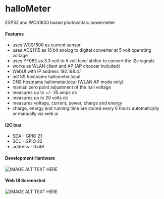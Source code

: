# halloMeter
ESP32 and WCS1800 based photovoltaic powermeter
#### Features
* uses WCS1800 as current sensor
* uses ADS1115 as 16 bit analog to digital converter at 5 volt operating voltage
* uses YF08E as 3.3 volt to 5 volt level shifter to convert the i2c signals
* works as WLAN client and AP (AP chooser included)
* WebUI with IP address 192.168.4.1
* mDNS hostname hallometer.local
* DNS hostname hallometer.local (WLAN AP mode only)
* manual zero point adjustment of the hall voltage
* measures up to +/- 35 amps dc
* measures up to 20 volts dc
* measures voltage, current, power, charge and energy
* charge, energy and running time are stored every 6 hours automatically or manually via web ui
#### I2C bus
* SDA - GPIO 21
* SCL - GPIO 22
* address - 0x48
#### Development Hardware
![IMAGE ALT TEXT HERE](https://www.dorstel.de/github/halloMeter_a_v1.0.png)
#### Web UI Screenshot
![IMAGE ALT TEXT HERE](https://www.dorstel.de/github/halloMeter_b_v1.0.png)
